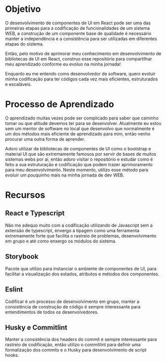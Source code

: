 # Objetivo

O desenvolvimento de componentes de UI em React pode ser uma das primeiras etapas para a codificação de funcionalidades de um sistema WEB, a construção de um componente base  de qualidade é necessário manter a independência e a consistência para ser utilizadas em diferentes etapas do sistema.

Então, pelo motivo de aprimorar meu conhecimento em desenvolvimento de bibliotecas de UI em React, construo esse repositório para compartilhar meu aprendizado conforme eu evoluo na minha jornada!

Enquanto eu me entendo como desenvolvedor de software, quero evoluir minha codificação para ter códigos cada vez mais eficientes, estruturados e escaláveis.

# Processo de Aprendizado

O aprendizado muitas vezes pode ser complicado para saber que caminho tomar ou que atitude devemos ter para se desenvolver. Atualmente eu estou sem um mentor de software no local que desenvolvo que normalmente é um dos métodos mais eficiente de aprendizado para mim, então venho procurar uma outra forma de aprender.

Adoro utilizar de bibliotecas de componentes de UI como o bootstrap e material UI que são extremamente famosos por servir de bases de muitos sistemas webs por aí, então adoro visitar o repositório e estudar como é feito a sua estruturação e codificação que podem trazer aprimoramento para meu desenvolvimento. Neste momento, utilizo esse método para evoluir um pouquinho mais na minha jornada de dev WEB.

# Recursos

## React e Typescript

Não me adequo muito com a codificação utilizando de Javascript sem a extensão de typescript, enxergo a tipagem como uma ferramenta extremamente forte que facilita o rastreio de problemas, desenvolvimento em grupo e até como enxergo os módulos do sistema.

## Storybook

Pacote que utilizo para instanciar o ambiente de componentes de UI, para facilitar a visualização dos estados, atributos e métodos dos componentes.

## Eslint

Codificar é um processo de desenvolvimento em grupo, manter a consistência de construção de código é sempre interessante para entendimentos de todos os desenvolvedores.

## Husky e Commitlint

Manter a consistência dos headers do commit é sempre interessante para rastreio de codificação, então utilizo o commitlint para definir uma formalização dos commits e o Husky para desenvolvimento de script hooks.

